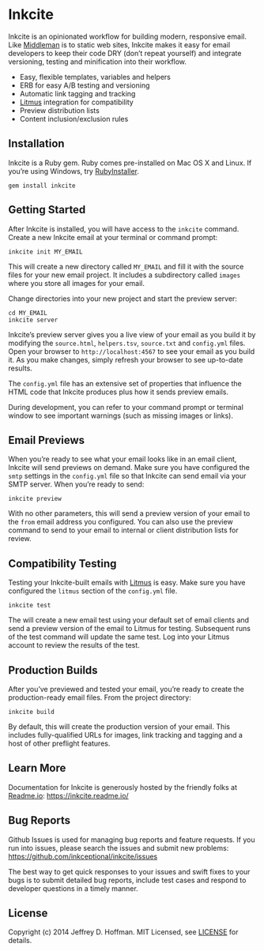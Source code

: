 # Inkcite

Inkcite is an opinionated workflow for building modern, responsive email.
Like [Middleman] is to static web sites, Inkcite makes it easy for email
developers to keep their code DRY (don’t repeat yourself) and integrate
versioning, testing and minification into their workflow.

* Easy, flexible templates, variables and helpers
* ERB for easy A/B testing and versioning
* Automatic link tagging and tracking
* [Litmus] integration for compatibility
* Preview distribution lists
* Content inclusion/exclusion rules

## Installation

Inkcite is a Ruby gem.  Ruby comes pre-installed on Mac OS X and Linux. If
you’re using Windows, try [RubyInstaller].

```
gem install inkcite
```

## Getting Started

After Inkcite is installed, you will have access to the `inkcite` command.
Create a new Inkcite email at your terminal or command prompt:

```
inkcite init MY_EMAIL
```

This will create a new directory called `MY_EMAIL` and fill it with the source
files for your new email project.  It includes a subdirectory called `images`
where you store all images for your email.

Change directories into your new project and start the preview server:

```
cd MY_EMAIL
inkcite server
```

Inkcite’s preview server gives you a live view of your email as you build it
by modifying the `source.html`, `helpers.tsv`, `source.txt` and `config.yml`
files.  Open your browser to `http://localhost:4567` to see your email as you
build it.  As you make changes, simply refresh your browser to see up-to-date
results.

The `config.yml` file has an extensive set of properties that influence the
HTML code that Inkcite produces plus how it sends preview emails.

During development, you can refer to your command prompt or terminal window to
see important warnings (such as missing images or links).

## Email Previews

When you’re ready to see what your email looks like in an email client,
Inkcite will send previews on demand.  Make sure you have configured the
`smtp` settings in the `config.yml` file so that Inkcite can send email via
your SMTP server.  When you’re ready to send:

``` inkcite preview ```

With no other parameters, this will send a preview version of your email to
the `from` email address you configured.  You can also use the preview command
to send to your email to internal or client distribution lists for review.

## Compatibility Testing

Testing your Inkcite-built emails with [Litmus] is easy.  Make sure you have
configured the `litmus` section of the `config.yml` file.

``` inkcite test ```

The will create a new email test using your default set of email clients and
send a preview version of the email to Litmus for testing.  Subsequent runs of
the test command will update the same test.  Log into your Litmus account to
review the results of the test.

## Production Builds

After you’ve previewed and tested your email, you’re ready to create the
production-ready email files.  From the project directory:

``` inkcite build ```

By default, this will create the production version of your email.  This
includes fully-qualified URLs for images, link tracking and tagging and a host
of other preflight features.

## Learn More

Documentation for Inkcite is generously hosted by the friendly folks at
[Readme.io]: https://inkcite.readme.io/

## Bug Reports

Github Issues is used for managing bug reports and feature requests. If you
run into issues, please search the issues and submit new problems:
https://github.com/inkceptional/inkcite/issues

The best way to get quick responses to your issues and swift fixes to your
bugs is to submit detailed bug reports, include test cases and respond to
developer questions in a timely manner.

## License

Copyright (c) 2014 Jeffrey D. Hoffman. MIT Licensed, see [LICENSE] for
details.

[Middleman]: http://middlemanapp.com
[Litmus]: http://litmus.com
[rubyinstaller]: http://rubyinstaller.org/
[LICENSE]: https://github.com/inkceptional/inkcite/blob/master/LICENSE
[Readme.io]: https://readme.io
